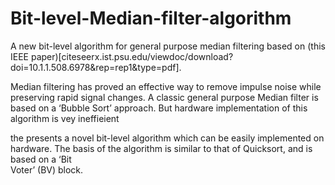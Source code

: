# Bit-level-Median-filter-algorithm
A new bit-level algorithm for general purpose median filtering based on (this IEEE paper)[citeseerx.ist.psu.edu/viewdoc/download?doi=10.1.1.508.6978&rep=rep1&type=pdf].

Median filtering has proved an effective way to  remove impulse noise while preserving rapid 
signal changes. A classic general purpose Median filter is based on a ‘Bubble Sort’ approach. But hardware implementation of this algorithm is vey ineffieient

the  presents  a  novel  bit-level  algorithm  which can be easily implemented on hardware.
The  basis  of  the  algorithm  is  similar  to  that  of  Quicksort,  and  is  based  on  a  ‘Bit  
Voter’  (BV)  block. 
